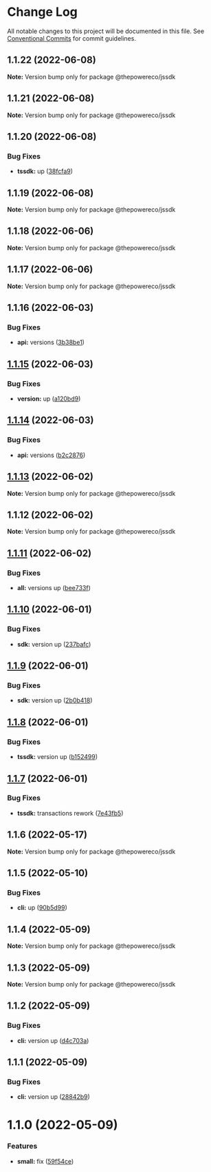 # Change Log

All notable changes to this project will be documented in this file.
See [Conventional Commits](https://conventionalcommits.org) for commit guidelines.

## 1.1.22 (2022-06-08)

**Note:** Version bump only for package @thepowereco/jssdk





## 1.1.21 (2022-06-08)

**Note:** Version bump only for package @thepowereco/jssdk





## 1.1.20 (2022-06-08)


### Bug Fixes

* **tssdk:** up ([38fcfa9](https://github.com/thepower/power_hub/commit/38fcfa95439b5f2929dfd340a84a1d9106ea3051))





## 1.1.19 (2022-06-08)

**Note:** Version bump only for package @thepowereco/jssdk





## 1.1.18 (2022-06-06)

**Note:** Version bump only for package @thepowereco/jssdk





## 1.1.17 (2022-06-06)

**Note:** Version bump only for package @thepowereco/jssdk





## 1.1.16 (2022-06-03)


### Bug Fixes

* **api:** versions ([3b38be1](https://github.com/thepower/power_hub/commit/3b38be145b482c09d61f289a5ddd24ff427b8303))





## [1.1.15](https://github.com/thepower/power_hub/compare/@thepowereco/jssdk@1.1.14...@thepowereco/jssdk@1.1.15) (2022-06-03)


### Bug Fixes

* **version:** up ([a120bd9](https://github.com/thepower/power_hub/commit/a120bd988bce6ee0c15c60f0b791d409d5c90b4c))





## [1.1.14](https://github.com/thepower/power_hub/compare/@thepowereco/jssdk@1.1.13...@thepowereco/jssdk@1.1.14) (2022-06-03)


### Bug Fixes

* **api:** versions ([b2c2876](https://github.com/thepower/power_hub/commit/b2c2876cdc8e66b74f51bbda48a46977e82c94bf))





## [1.1.13](https://github.com/thepower/power_hub/compare/@thepowereco/jssdk@1.1.12...@thepowereco/jssdk@1.1.13) (2022-06-02)

**Note:** Version bump only for package @thepowereco/jssdk





## 1.1.12 (2022-06-02)

**Note:** Version bump only for package @thepowereco/jssdk





## [1.1.11](https://github.com/thepower/power_hub/compare/@thepowereco/jssdk@1.1.10...@thepowereco/jssdk@1.1.11) (2022-06-02)


### Bug Fixes

* **all:** versions up ([bee733f](https://github.com/thepower/power_hub/commit/bee733f3a78588589571c7bb066488f911220d8f))





## [1.1.10](https://github.com/thepower/power_hub/compare/@thepowereco/jssdk@1.1.9...@thepowereco/jssdk@1.1.10) (2022-06-01)


### Bug Fixes

* **sdk:** version up ([237bafc](https://github.com/thepower/power_hub/commit/237bafcfe07932c992456dc9fb42ced6817a871e))





## [1.1.9](https://github.com/thepower/power_hub/compare/@thepowereco/jssdk@1.1.8...@thepowereco/jssdk@1.1.9) (2022-06-01)


### Bug Fixes

* **sdk:** version up ([2b0b418](https://github.com/thepower/power_hub/commit/2b0b418fb9a49fd593b5557070fb037daeeff2c2))





## [1.1.8](https://github.com/thepower/power_hub/compare/@thepowereco/jssdk@1.1.7...@thepowereco/jssdk@1.1.8) (2022-06-01)


### Bug Fixes

* **tssdk:** version up ([b152499](https://github.com/thepower/power_hub/commit/b1524998073d708130677b270e2421b47d02d965))





## [1.1.7](https://github.com/thepower/power_hub/compare/@thepowereco/jssdk@1.1.6...@thepowereco/jssdk@1.1.7) (2022-06-01)


### Bug Fixes

* **tssdk:** transactions rework ([7e43fb5](https://github.com/thepower/power_hub/commit/7e43fb57a3a08285c535a24f850aee1d4e8987bb))





## 1.1.6 (2022-05-17)

**Note:** Version bump only for package @thepowereco/jssdk





## 1.1.5 (2022-05-10)


### Bug Fixes

* **cli:** up ([90b5d99](https://github.com/thepower/power_hub/commit/90b5d99c8defec3a5d0897c9bb7f5e7fb8ff1d78))





## 1.1.4 (2022-05-09)

**Note:** Version bump only for package @thepowereco/jssdk





## 1.1.3 (2022-05-09)

**Note:** Version bump only for package @thepowereco/jssdk





## 1.1.2 (2022-05-09)


### Bug Fixes

* **cli:** version up ([d4c703a](https://github.com/thepower/power_hub/commit/d4c703a20dc820517a45a46558021ab85c287a33))





## 1.1.1 (2022-05-09)


### Bug Fixes

* **cli:** version up ([28842b9](https://github.com/thepower/power_hub/commit/28842b9470c4b876071192b11cebb83882d89b74))





# 1.1.0 (2022-05-09)


### Features

* **small:** fix ([59f54ce](https://github.com/thepower/power_hub/commit/59f54ce6c5b69a79c5d1cb91a2320e9439842c92))
